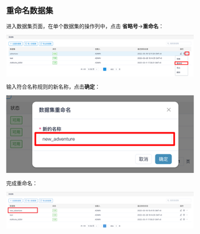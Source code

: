 ## 重命名数据集



进入数据集页面，在单个数据集的操作列中，点击 **省略号**->**重命名**：

![重命名](images/rename_dataset_entry_cn.png)





输入符合名称规则的新名称，点击**确定**：

![重命名](images/rename_dataset_ok_cn.png)



完成重命名：

![重命名](images/rename_dataset_done_cn.png)

